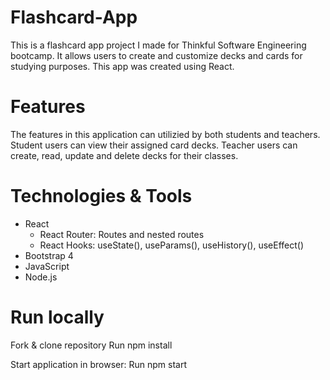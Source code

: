 # Flashcard-App
This is a flashcard app project I made for Thinkful Software Engineering bootcamp. It allows users to create and customize decks and cards for studying purposes. This app was created using React.

# Features
The features in this application can utilizied by both students and teachers. Student users can view their assigned card decks. Teacher users can create, read, update and delete decks for their classes.

# Technologies & Tools
 - React
   - React Router: Routes and nested routes
   - React Hooks: useState(), useParams(), useHistory(), useEffect()
 - Bootstrap 4
 - JavaScript
 - Node.js
 
# Run locally
 Fork & clone repository
 Run npm install
 
 Start application in browser:
 Run npm start


